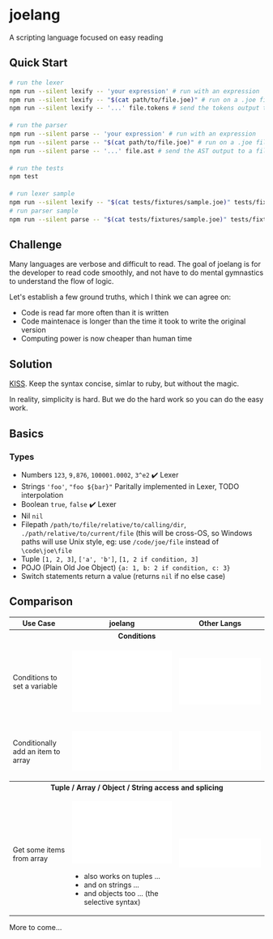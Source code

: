 # joelang
A scripting language focused on easy reading

## Quick Start

```bash
# run the lexer
npm run --silent lexify -- 'your expression' # run with an expression
npm run --silent lexify -- "$(cat path/to/file.joe)" # run on a .joe file
npm run --silent lexify -- '...' file.tokens # send the tokens output to a file

# run the parser
npm run --silent parse -- 'your expression' # run with an expression
npm run --silent parse -- "$(cat path/to/file.joe)" # run on a .joe file
npm run --silent parse -- '...' file.ast # send the AST output to a file

# run the tests
npm test

# run lexer sample
npm run --silent lexify -- "$(cat tests/fixtures/sample.joe)" tests/fixtures/sample.tokens
# run parser sample
npm run --silent parse -- "$(cat tests/fixtures/sample.joe)" tests/fixtures/sample.ast
```

## Challenge
Many languages are verbose and difficult to read. The goal of joelang is for the developer to read code smoothly, and not have to do mental gymnastics to understand the flow of logic.

Let's establish a few ground truths, which I think we can agree on:
- Code is read far more often than it is written
- Code maintenace is longer than the time it took to write the original version
- Computing power is now cheaper than human time


## Solution
[KISS](https://en.wikipedia.org/wiki/KISS_principle). Keep the syntax concise, simlar to ruby, but without the magic.

In reality, simplicity is hard. But we do the hard work so you can do the easy work.

## Basics

### Types

- Numbers `123`, `9,876`, `100001.0002`, `3^e2` :heavy_check_mark: Lexer
- Strings `'foo'`, `"foo ${bar}"` Paritally implemented in Lexer, TODO interpolation
- Boolean `true`, `false` :heavy_check_mark: Lexer
- Nil `nil`
- Filepath `/path/to/file/relative/to/calling/dir`, `./path/relative/to/current/file` (this will be cross-OS, so Windows paths will use Unix style, eg: use `/code/joe/file` instead of `\code\joe\file`
- Tuple `[1, 2, 3]`, `['a', 'b']`, `[1, 2 if condition, 3]`
- POJO (Plain Old Joe Object) `{a: 1, b: 2 if condition, c: 3}`
- Switch statements return a value (returns `nil` if no else case)

## Comparison

<table>
	<tr>
		<th>Use Case</th>
		<th>joelang</th>
		<th>Other Langs</th>
	</tr>
	<tr><th colspan="3">Conditions</th></tr>
	<tr>
		<td>Conditions to set a variable</td>
		<td>

![image](examples/joelang-switch.svg)

</td>
<td>

![image](examples/js-switch.svg)

</td>
</tr>

<tr>
	<td>Conditionally add an item to array</td>
	<td>

![image](examples/joelang-conditional-arrays.svg)

</td>
<td>

![image](examples/js-conditional-arrays.svg)

</td>
</tr>
<tr><th colspan="3">Tuple / Array / Object / String access and splicing</th></tr>
<tr><td>Get some items from array</td><td>

![image](examples/joelang-access.svg)

- also works on tuples ...
- and on strings ...
- and objects too ... (the selective syntax)

</td>
<td>

![image](examples/js-access.svg)

</td>
</tr>
</table>

More to come...
